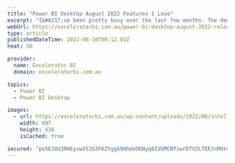 ```yaml
---
title: "Power BI Desktop August 2022 Features I Love"
excerpt: "I&#8217;ve been pretty busy over the last few months. The demand for Power BI skills has never been stronger, and my company is super busy. I haven&#8217;t written a blog article for a while, but I wanted to take a bit of time out this morning to talk about the [...]Read More »"
webUrl: https://exceleratorbi.com.au/power-bi-desktop-august-2022-release-features-i-love/
type: article
publishedDateTime: 2022-08-10T00:12:03Z
heat: 50

provider:
  name: Excelerator BI
  domain: exceleratorbi.com.au

topics:
  - Power BI
  - Power BI Desktop

images:
  - url: https://exceleratorbi.com.au/wp-content/uploads/2022/08/intellisense.gif
    width: 607
    height: 436
    isCached: true

secured: "pe5E3XU3RHEyuwX5JG3FKZYggS9HGdeOGNyq6IVGMCNTzwrDTV2LTEEJnMXkvzm+jhUmw4VjObR+9IP/6rbl/yyE4l49Nuh+xMslZQgHEben7g5p6pwOC+rL9ECmfjUAJIKOHKPh8fWs2eMNwJ+8dQf4Iy9/F1Fn3fRX36znrZUl//Sg4RTTKuW2dI1yF/lbcEwPUDBRyqXE+StTjuCOpvLLs5k0aHyJ1rve/4lQ6TwpnpQIpDBuTd/sflBCd+rEhDk2VAD5623/r2lvI/R9Hun66gBhTSLnJiJKFd63ymqvAeWpcvKUn2dkJFer0gNienDLaIqVyAeemZeZlQIUpF/TOgDK5fbf+WdB4ASBTnc=;AbsTSIGWkdGl0ZESMAaSSw=="
---
```


